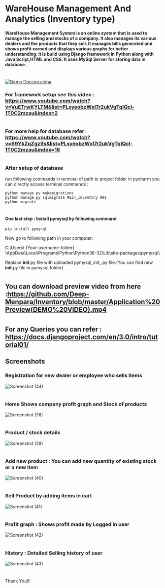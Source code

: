 
# WareHouse Management And Analytics (Inventory type)
#### WareHouse Management System is an online system that is used to manage the selling and stocks of a company. It also manages its various dealers and the products that they sell. It manages bills generated and shows profit earned and displays various graphs for better understanding. It is build using Django framework in Python along with Java Script,HTML and CSS. It uses MySql Server for storing data in database .
#

[![Demo Doccou alpha](https://www.youtube.com/watch?v=ek1j272iAmc)](https://www.youtube.com/watch?v=ek1j272iAmc)

### For framework setup see this video : https://www.youtube.com/watch?v=VuETrwKYLTM&list=PLsyeobzWxl7r2ukVgTqIQcl-1T0C2mzau&index=2
#
### For more help for database refer: https://www.youtube.com/watch?v=69YkZqZgz9s&list=PLsyeobzWxl7r2ukVgTqIQcl-1T0C2mzau&index=18
#
### After setup of database
run following commands in terminal of path to project folder
In pycharm you can directly access terminal
commands :
```
python manage.py makemigrations
python manage.py sqlmigrate Main_Inventory 001
python migrate
```
#
#### One last step : Install pymysql by following command
``` pip install pymysql ```

Now go to following path in your computer:

C:\Users\ {Your-username-folder} \AppData\Local\Programs\Python\Python38-32\Lib\site-packages\pymysql\

Replace __init__.py file with uploaded pymysql\__init__.py file.(You can find new __init__.py file in pymysql folder)

#
## You can download preview video from here :https://github.com/Deep-Menpara/Inventory/blob/master/Application%20Preview(DEMO%20VIDEO).mp4

#

## For any Queries you can refer : https://docs.djangoproject.com/en/3.0/intro/tutorial01/




## Screenshots

### Registration for new dealer or employee who sells items
![Screenshot (44)](https://user-images.githubusercontent.com/30389552/79066298-75d49b00-7cd4-11ea-8355-7b8c54576b3e.png)

#

### Home Shows company profit graph and Stock of products
![Screenshot (38)](https://user-images.githubusercontent.com/30389552/79066313-a3214900-7cd4-11ea-94f2-2bd489fe6219.png)

#

### Product / stock details
![Screenshot (39)](https://user-images.githubusercontent.com/30389552/79066328-c21fdb00-7cd4-11ea-82b2-0f0b85d47eda.png)

#

### Add new product : You can add new quantity of existing stock or a new item
![Screenshot (40)](https://user-images.githubusercontent.com/30389552/79066340-d2d05100-7cd4-11ea-8eac-f5ca7dd2dd2b.png)

#

### Sell Product by adding items in cart
![Screenshot (41)](https://user-images.githubusercontent.com/30389552/79066357-e54a8a80-7cd4-11ea-999e-bcb4e638d5fd.png)

#

### Profit graph : Shows profit made by Logged in user
![Screenshot (42)](https://user-images.githubusercontent.com/30389552/79066385-2773cc00-7cd5-11ea-9b7b-d78d70fc400f.png)

#

### History : Detailed Selling history of user
![Screenshot (43)](https://user-images.githubusercontent.com/30389552/79066408-55f1a700-7cd5-11ea-8c5c-80b1c803dbed.png)

#


Thank You!!!
